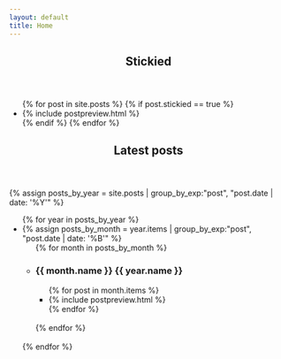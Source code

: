 ```yaml
---
layout: default
title: Home
---
```

<section id="latestposts">
	<header><h2>Stickied</h2></header>
	<ul>
		{% for post in site.posts %}
			{% if post.stickied == true %}
				<li>{% include postpreview.html %}</li>
			{% endif %}
		{% endfor %}
	</ul>
		
</section>

<section id="latestposts">
	<header><h2>Latest posts</h2></header>
	{% assign posts_by_year = site.posts | group_by_exp:"post", "post.date | date: '%Y'" %}
	<ul>
		{% for year in posts_by_year %}
			<li>
				{% assign posts_by_month = year.items | group_by_exp:"post", "post.date | date: '%B'" %}
				<ul>
					{% for month in posts_by_month %}
						<li>
							<h3 class="sans">{{ month.name }} {{ year.name }}</h3>
							<ul>
							  {% for post in month.items %}
								<li>{% include postpreview.html %}</li>
							  {% endfor %}
							</ul>
							<br class="sans">
						</li>
					{% endfor %}
				</ul>
				<br class="sans">
			</li>
		{% endfor %}
	</ul>
		
</section>